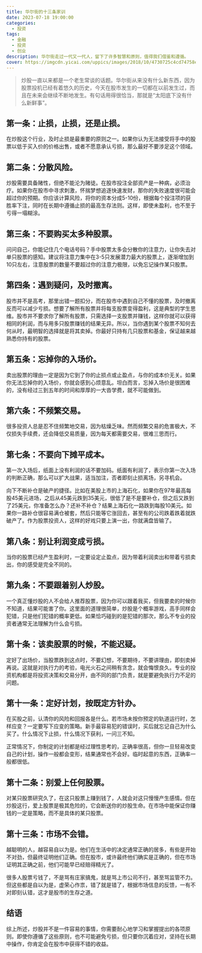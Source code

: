 ```yaml
---
title: 华尔街的十三条家训
date: 2023-07-18 19:00:00
categories:
  - 投资
tags:
  - 金融
  - 投资
  - 创业
description: 华尔街走过一代又一代人，留下了许多智慧和原则，值得我们借鉴和遵循。
cover: https://imgcdn.yicai.com/uppics/images/2018/10/4730725c4cd74758eb0b58d4db7c1bc2.jpg
---
```


> 炒股一直以来都是一个老生常谈的话题。华尔街从来没有什么新东西，因为股票投机已经有着悠久的历史，今天在股市发生的一切都在以前发生过，而且在未来会继续不断地发生。有句话用得很恰当，那就是“太阳底下没有什么新鲜事”。

## 第一条：止损，止损，还是止损。

在炒股这个行业，及时止损是最重要的原则之一。如果你认为无法接受将手中的股票以低于买入价的价格出售，或者不愿意承认亏损，那么最好不要涉足这个领域。

## 第二条：分散风险。

炒股需要具备赌性，但绝不能沦为赌徒。在股市投注全部资产是一种病，必须治疗。如果你在股市中寻求刺激，怀揣梦想追逐快速发财，那你的失败速度很可能会超过你的预期。你应该计算风险，将你的资本分成5-10份，根据每个投注项的获胜率下注，同时在长期中遵循止损的最高生存法则。这样，即使未盈利，也不至于亏得一塌糊涂。

## 第三条：不要购买太多种股票。

问问自己，你能记住几个电话号码？手中股票太多会分散你的注意力，让你失去对单只股票的感知。建议将注意力集中在3-5只发展潜力最大的股票上，逐渐增加到10只左右，注意股票的数量不要超过你的注意力极限，以免忘记操作某只股票。

## 第四条：遇到疑问，及时撤离。

股市并不是高考，那里出错一题扣分，而在股市中遇到自己不懂的股票，及时撤离反而可以减少亏损。想要了解所有股票并将每支股票变得盈利，这是典型的学生思维。股市并不要求你了解所有股票，只需选择一支股票并赚钱，这样你就可以获得相同的利润，而与用多只股票赚钱的结果无异。所以，当你遇到某个股票不知何去何从时，最明智的选择就是将其卖掉。你最好只持有几只股票和基金，保证越来越熟悉你持有的股票。

## 第五条：忘掉你的入场价。

卖出股票的理由一定是因为它到了你的止损点或止盈点，与你的成本价无关。如果你无法忘掉你的入场价，你就会感到心烦意乱。坦白而言，忘掉入场价是很困难的，没有经过三到五年的时间和厚厚的一大沓学费，就不可能做到。

## 第六条：不频繁交易。

很多投资人总是忍不住频繁地交易，因为枯燥乏味。然而频繁交易的危害极大，不仅损失手续费，还会降低交易质量，因为每天都需要交易，很难三思而行。

## 第七条：不要向下摊平成本。       

第一次入场后，纸面上没有利润的话不要加码。纸面有利润了，表示你第一次入场的判断正确，那么可以扩大战果，适当加注，否者即刻止损离场，另寻机会。

向下不断补仓是破产的捷径。比如在美股上市的上海石化，如果你在97年最高每股45美元进场，之后从45美元跌到35美元，很低了是不是要补仓，但之后又跌到了25美元，你准备怎么办？还补不补仓？结果上海石化一路跌到每股10美元。如果你一路补仓很容易满仓被套，然后只能等它涨回去，甚至有的公司跌着跌着就跌破产了。作为股票投资人，这样的好戏只要上演一出，你就满盘皆输了。

## 第八条：别让利润变成亏损。

当你的股票已经产生盈利时，一定要设定止盈点，因为带着利润卖出和带着亏损卖出，你的感受是完全不同的。

## 第九条：不要跟着别人炒股。

一个真正懂炒股的人不会给人推荐股票，因为你可以跟着我买，但我要卖的时候你不知道，结果可能害了你。这里面的道理很简单，炒股是个概率游戏，高手同样会犯错，只是他们犯错的概率更低。如果恰巧碰到的是犯错的那次，那么不专业的投资者通常无法理解为什么会亏损。

## 第十条：该卖股票的时候，不能迟疑。

定好了出场价，当股票跌到这点时，不要幻想，不要期待，不要讲理由，即刻卖掉再说。这就是对执行力的考验，电光火石之间稍有贪念，就会悔恨良久。专业的投资机构都是将投资决策和交易分开，由不同的部门负责，就是要避免执行力不足的问题。

## 第十一条：定好计划，按既定方针办。

在买股之前，认清你的风险和回报各是什么。若市场未按你预定的轨道运行时，怎样应变？一定要写下应变的策略。新手最容易犯的错误时，买后就忘记自己为什么买了。什么情况下止损，什么情况下获利，一问三不知。

正常情况下，你制定的计划都是经过理性思考的，正确率很高，但你一旦轻易改变自己的计划，操作一般都会变形，结果通常也不会好。临时起意的东西，正确率一般都很低。

## 第十二条：别爱上任何股票。

对某只股票研究久了，在这只股票上赚到钱了，人就会对这只慢慢产生感情。但在炒股这行，爱上股票是极其危险的，它会断送你的炒股生命。在市场中能保证你赚钱的一定是策略，而不是具体的某只股票。

## 第十三条：市场不会错。

越聪明的人，越容易自以为是。他们在生活中的决定通常正确的居多，有些是开始不对劲，但最终证明他们正确。但在股市，或许最终他们确实是正确的，但在市场证明其正确之前，他们可能早已经赔得精光了。

很多人股票亏钱了，不是骂有庄家搞鬼，就是骂上市公司不行，甚至骂监管不力。但这些都是自以为是，虚荣心作祟，错了就是错了，根据市场信息的反馈，一有不对即刻认错，这才是股市的生存之道。

## 结语

综上所述，炒股并不是一件容易的事情，你需要耐心地学习和掌握提出的各项原则。即使你遵循了这些原则，也不可能避免亏损，但只要你沉着应对，坚持在长期中操作，你肯定会在股市中获得不错的收益。
